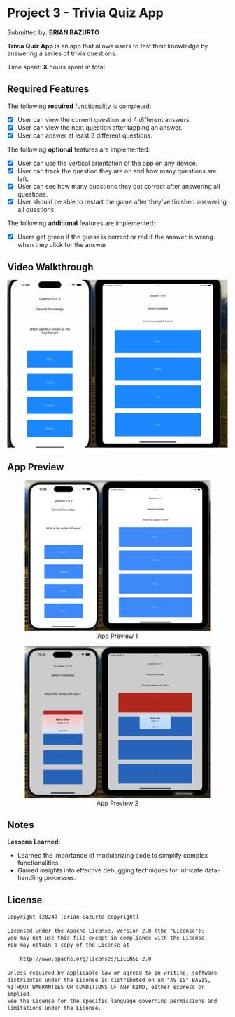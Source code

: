 # Project 3 - Trivia Quiz App

Submitted by: **BRIAN BAZURTO**

**Trivia Quiz App** is an app that allows users to test their knowledge by answering a series of trivia questions.

Time spent: **X** hours spent in total

## Required Features

The following **required** functionality is completed:

- [X] User can view the current question and 4 different answers.
- [X] User can view the next question after tapping an answer.
- [X] User can answer at least 3 different questions.

The following **optional** features are implemented:

- [X] User can use the vertical orientation of the app on any device.
- [X] User can track the question they are on and how many questions are left.
- [X] User can see how many questions they got correct after answering all questions.
- [X] User should be able to restart the game after they've finished answering all questions.

The following **additional** features are implemented:

- [X] Users get green if the guess is correct or red if the answer is wrong when they click for the answer

## Video Walkthrough

 <img src="https://github.com/ba-00001/TRIVIA_IOS/blob/main/trivia_ios_DEVICES.gif" width="800" alt="App GIF preview">
 
## App Preview

<!-- Single row of images with names -->
<div align="center">
  <figure>
    <img src="https://github.com/ba-00001/TRIVIA_IOS/blob/main/TRIVIA_IOS_IMG_1.png" width="500" alt="Image 1">
    <figcaption>App Preview 1</figcaption>
  </figure>
  
  <figure>
    <img src="https://github.com/ba-00001/TRIVIA_IOS/blob/main/TRIVIA_IOS_IMG_2.png" width="500" alt="Image 2">
    <figcaption>App Preview 2</figcaption>
  </figure>
  
 
</div>


## Notes

**Lessons Learned:**
   - Learned the importance of modularizing code to simplify complex functionalities.
   - Gained insights into effective debugging techniques for intricate data-handling processes.

## License

    Copyright [2024] [Brian Bazurto copyright]

    Licensed under the Apache License, Version 2.0 (the "License");
    you may not use this file except in compliance with the License.
    You may obtain a copy of the License at

        http://www.apache.org/licenses/LICENSE-2.0

    Unless required by applicable law or agreed to in writing, software
    distributed under the License is distributed on an "AS IS" BASIS,
    WITHOUT WARRANTIES OR CONDITIONS OF ANY KIND, either express or implied.
    See the License for the specific language governing permissions and
    limitations under the License.

